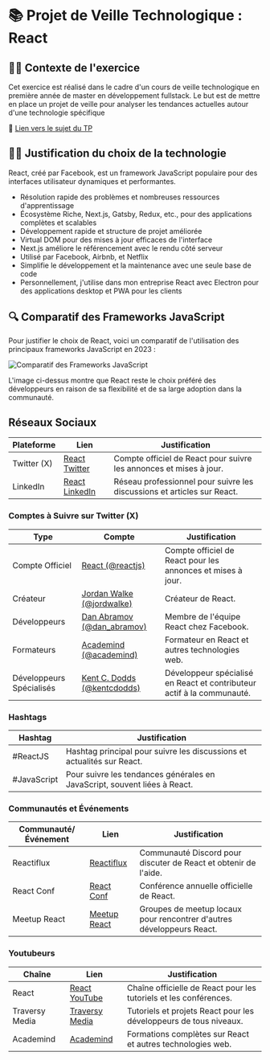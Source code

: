 # 📚 Projet de Veille Technologique : **React**

## 👨‍💻 Contexte de l'exercice

Cet exercice est réalisé dans le cadre d'un cours de veille technologique en première année de master en développement fullstack. Le but est de mettre en place un projet de veille pour analyser les tendances actuelles autour d'une technologie spécifique

🔗 [Lien vers le sujet du TP](https://github.com/kevinniel/M1-MDS-2425-Veille)

## 👨‍💻 Justification du choix de la technologie

React, créé par Facebook, est un framework JavaScript populaire pour des interfaces utilisateur dynamiques et performantes.

- Résolution rapide des problèmes et nombreuses ressources d'apprentissage
- Écosystème Riche, Next.js, Gatsby, Redux, etc., pour des applications complètes et scalables
- Développement rapide et structure de projet améliorée
- Virtual DOM pour des mises à jour efficaces de l'interface
- Next.js améliore le référencement avec le rendu côté serveur
- Utilisé par Facebook, Airbnb, et Netflix
- Simplifie le développement et la maintenance avec une seule base de code
- Personnellement, j'utilise dans mon entreprise React avec Electron pour des applications desktop et PWA pour les clients

## 🔍 Comparatif des Frameworks JavaScript

Pour justifier le choix de React, voici un comparatif de l'utilisation des principaux frameworks JavaScript en 2023 :

![Comparatif des Frameworks JavaScript](./img/comparatif_framework.png)

L'image ci-dessus montre que React reste le choix préféré des développeurs en raison de sa flexibilité et de sa large adoption dans la communauté.

## Réseaux Sociaux

| Plateforme  | Lien                                                      | Justification                                                           |
| ----------- | --------------------------------------------------------- | ----------------------------------------------------------------------- |
| Twitter (X) | [React Twitter](https://twitter.com/reactjs)              | Compte officiel de React pour suivre les annonces et mises à jour.      |
| LinkedIn    | [React LinkedIn](https://www.linkedin.com/company/react/) | Réseau professionnel pour suivre les discussions et articles sur React. |

### Comptes à Suivre sur Twitter (X)

| Type                     | Compte                                                        | Justification                                                          |
| ------------------------ | ------------------------------------------------------------- | ---------------------------------------------------------------------- |
| Compte Officiel          | [React (@reactjs)](https://twitter.com/reactjs)               | Compte officiel de React pour les annonces et mises à jour.            |
| Créateur                 | [Jordan Walke (@jordwalke)](https://twitter.com/jordwalke)    | Créateur de React.                                                     |
| Développeurs             | [Dan Abramov (@dan_abramov)](https://twitter.com/dan_abramov) | Membre de l'équipe React chez Facebook.                                |
| Formateurs               | [Academind (@academind)](https://twitter.com/academind)       | Formateur en React et autres technologies web.                         |
| Développeurs Spécialisés | [Kent C. Dodds (@kentcdodds)](https://twitter.com/kentcdodds) | Développeur spécialisé en React et contributeur actif à la communauté. |

### Hashtags

| Hashtag     | Justification                                                             |
| ----------- | ------------------------------------------------------------------------- |
| #ReactJS    | Hashtag principal pour suivre les discussions et actualités sur React.    |
| #JavaScript | Pour suivre les tendances générales en JavaScript, souvent liées à React. |

### Communautés et Événements

| Communauté/Événement | Lien                                                 | Justification                                                         |
| -------------------- | ---------------------------------------------------- | --------------------------------------------------------------------- |
| Reactiflux           | [Reactiflux](https://www.reactiflux.com/)            | Communauté Discord pour discuter de React et obtenir de l'aide.       |
| React Conf           | [React Conf](https://conf.reactjs.org/)              | Conférence annuelle officielle de React.                              |
| Meetup React         | [Meetup React](https://www.meetup.com/topics/react/) | Groupes de meetup locaux pour rencontrer d'autres développeurs React. |

### Youtubeurs

| Chaîne         | Lien                                                     | Justification                                                     |
| -------------- | -------------------------------------------------------- | ----------------------------------------------------------------- |
| React          | [React YouTube](https://www.youtube.com/@React)          | Chaîne officielle de React pour les tutoriels et les conférences. |
| Traversy Media | [Traversy Media](https://www.youtube.com/@TraversyMedia) | Tutoriels et projets React pour les développeurs de tous niveaux. |
| Academind      | [Academind](https://www.youtube.com/@academind)          | Formations complètes sur React et autres technologies web.        |
